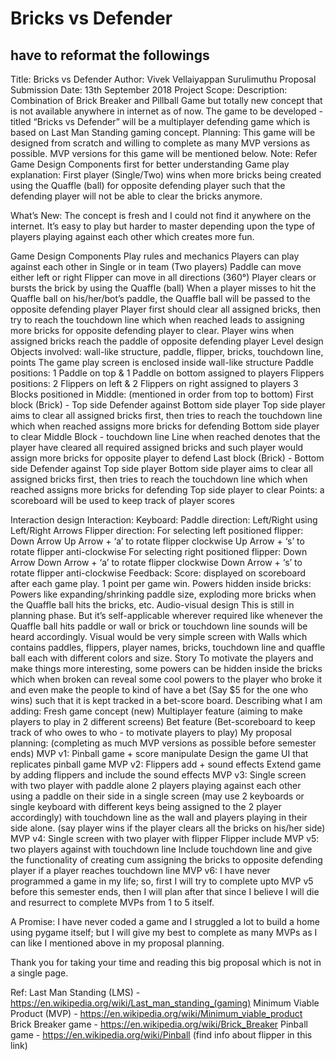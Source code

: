 # Bricks vs Defender

## have to reformat the followings 
Title: Bricks vs Defender
Author: Vivek Vellaiyappan Surulimuthu
Proposal Submission Date: 13th September 2018
Project Scope: 
Description: Combination of Brick Breaker and Pillball  Game but totally new concept that is not available anywhere in internet as of now. The game to be developed - titled “Bricks vs Defender” will be a multiplayer defending game which is based on Last Man Standing gaming concept. 
Planning: This game will be designed from scratch and willing to complete as many MVP versions as possible. MVP versions for this game will be mentioned below.
Note: Refer Game Design Components first for better understanding
Game play explanation: First player (Single/Two) wins when more bricks being created using the Quaffle (ball) for opposite defending player such that the defending player will not be able to clear the bricks anymore. 

What’s New: The concept is fresh and I could not find it anywhere on the internet. It’s easy to play but harder to master depending upon the type of players playing against each other which creates more fun.

Game Design Components
Play rules and mechanics
Players can play against each other in Single or in team (Two players)
Paddle can move either left or right
Flipper can move in all directions (360°)
Player clears or bursts the brick by using the Quaffle (ball)
When a player misses to hit the Quaffle ball on his/her/bot’s paddle, the Quaffle ball will be passed to the opposite defending player
Player first should clear all assigned bricks, then try to reach the touchdown line which when reached leads to assigning more bricks for opposite defending player to clear.
Player wins when assigned bricks reach the paddle of opposite defending player
Level design
Objects involved: wall-like structure, paddle, flipper, bricks, touchdown line, points
The game play screen is enclosed inside wall-like structure 
Paddle positions: 1 Paddle on top & 1 Paddle on bottom assigned to players 
Flippers positions: 2 Flippers on left &  2 Flippers on right assigned to players
3 Blocks positioned in Middle: (mentioned in order from top to bottom)
First block (Brick) - Top side Defender against Bottom side player 
Top side player aims to clear all assigned bricks first, then tries to reach the touchdown line which when reached assigns more bricks for defending Bottom side player to clear
Middle Block - touchdown line
Line when reached denotes that the player have cleared all required assigned bricks and such player would assign more bricks for opposite player to defend
Last block (Brick) - Bottom side Defender against Top side player
Bottom side player aims to clear all assigned bricks first, then tries to reach the touchdown line which when reached assigns more bricks for defending Top side player to clear
Points: a scoreboard will be used to keep track of player scores

Interaction design
Interaction:
Keyboard: 
Paddle direction: Left/Right using Left/Right Arrows
Flipper direction: 
For selecting left positioned flipper: Down Arrow
Up Arrow + ‘a’ to rotate flipper clockwise 
Up Arrow + ‘s’ to rotate flipper anti-clockwise 
For selecting right positioned flipper: Down Arrow 
Down Arrow + ‘a’ to rotate flipper clockwise
Down Arrow + ‘s’ to rotate flipper anti-clockwise
Feedback:
Score: displayed on scoreboard after each game play. 1 point per game win.
Powers hidden inside bricks:
Powers like expanding/shrinking paddle size, exploding more bricks when the Quaffle ball hits the bricks, etc. 
Audio-visual design
This is still in planning phase. But it’s self-applicable wherever required like whenever the Quaffle ball hits paddle or wall or brick or touchdown line sounds will be heard  accordingly. Visual would be very simple screen with Walls which contains paddles, flippers, player names, bricks, touchdown line and quaffle ball each with different colors and size.
Story
To motivate the players and make things more interesting, some powers can be hidden inside the bricks which when broken can reveal some cool powers to the player who broke it and even make the people to kind of have a bet (Say $5 for the one who wins) such that it is kept tracked in a bet-score board.
Describing what I am adding:
Fresh game concept (new)
Multiplayer feature (aiming to make players to play in 2 different screens)
Bet feature (Bet-scoreboard to keep track of who owes to who - to motivate players to play)
My proposal planning: (completing as much MVP versions as possible before semester ends)
MVP v1: Pinball game + score manipulate
Design the game UI that replicates pinball game
MVP v2: Flippers add + sound effects
Extend game by adding flippers and include the sound effects 
MVP v3: Single screen with two player with paddle alone
2 players playing against each other using a paddle on their side in a single screen (may use 2 keyboards or single keyboard with different keys being assigned to the 2 player accordingly) with touchdown line as the wall and players playing in their side alone. (say player wins if the player clears all the bricks on his/her side)
MVP v4: Single screen with two player with flipper
Flipper include
MVP v5: two players against with touchdown line
Include touchdown line and give the functionality of creating cum assigning the bricks to opposite defending player if a player reaches touchdown line
MVP v6: I have never programmed a game in my life; so, first I will try to complete upto MVP v5 before this semester ends, then I will plan after that since I believe I will die and resurrect to complete MVPs from 1 to 5 itself.  

A Promise: I have never coded a game and I struggled a lot to build a home using pygame itself; but I will give my best to complete as many MVPs as I can like I mentioned above in my proposal planning. 

Thank you for taking your time and reading this big proposal which is not in a single page.

Ref:
Last Man Standing (LMS) - https://en.wikipedia.org/wiki/Last_man_standing_(gaming) 
Minimum Viable Product (MVP) - https://en.wikipedia.org/wiki/Minimum_viable_product 
Brick Breaker game - https://en.wikipedia.org/wiki/Brick_Breaker 
Pinball game - https://en.wikipedia.org/wiki/Pinball (find info about flipper in this link)